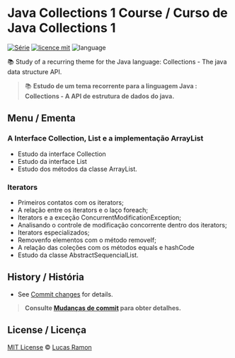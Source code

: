 # Java Collections 1 Course / Curso de Java Collections 1
[![Série](https://img.shields.io/badge/lramon2001-Collections-orange)](https://github.com/lramon2001/)
[![licence mit](https://img.shields.io/badge/licence-MIT-blue.svg)](https://github.com/lramon2001/JavaCollectionsParte1/blob/main/LICENSE)
![language](https://img.shields.io/badge/java-only-yellow)

:books: Study of a recurring theme for the Java language: Collections - The java data structure API. 
> :books: **Estudo de um tema recorrente para a linguagem Java : Collections - A API de estrutura de dados do java.**

## Menu / Ementa

### A Interface Collection, List e a implementação ArrayList

- Estudo da interface Collection
- Estudo da interface List
- Estudo dos métodos da classe ArrayList.

### Iterators

- Primeiros contatos com os iterators;
- A relação entre os iterators e o laço foreach;
- Iterators e a exceção ConcurrentModificationException;
- Analisando o controle de modificação concorrente dentro dos iterators;
- Iterators especializados;
- Removenfo elementos com o método removeIf;
- A relação das coleções com os métodos equals e hashCode
- Estudo da classe AbstractSequencialList.



## History / História
- See [Commit changes](https://github.com/lramon2001/JavaCollectionsParte1/commits/main) for details.

> **Consulte [Mudanças de commit](https://github.com/lramon2001/JavaCollectionsParte1/commits/main) para obter detalhes.**

## License / Licença

[MIT License](https://github.com/lramon2001/JavaCollectionsParte1/blob/main/LICENSE) © [Lucas Ramon](https://github.com/lramon2001)
